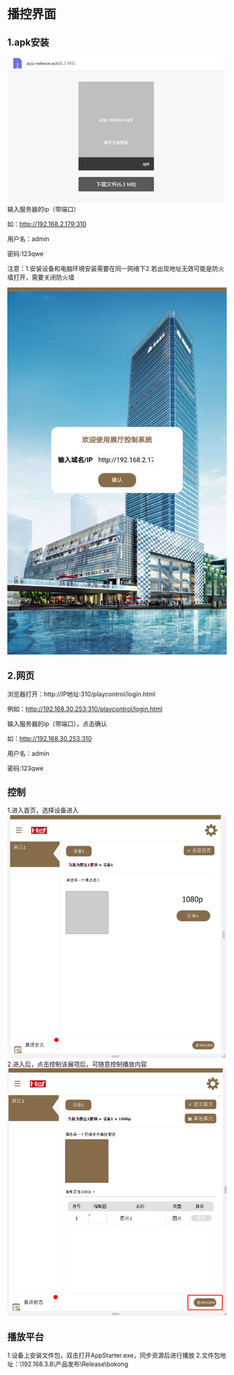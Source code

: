 # 播控界面

## 1.apk安装

![environment1](./images/environment/28.png)
输入服务器的ip（带端口）

如：http://192.168.2.179:310

用户名：admin

密码:123qwe

注意：1.安装设备和电脑环境安装需要在同一网络下2.若出现地址无效可能是防火墙打开，需要关闭防火墙

![environment1](./images/environment/29.png)

## 2.网页
浏览器打开：http://IP地址:310/playcontrol/login.html

例如：http://192.168.30.253:310/playcontrol/login.html

输入服务器的ip（带端口），点击确认

如：http://192.168.30.253:310

用户名：admin

密码:123qwe

## 控制
1.进入首页，选择设备进入
![backstage1](./images/backstage/14.png)
2.进入后，点击控制该展项后，可随意控制播放内容
![backstage1](./images/backstage/15.png)

## 播放平台
1.设备上安装文件包，双击打开AppStarter.exe，同步资源后进行播放
2.文件包地址：\\192.168.3.8\产品发布\Release\bokong

